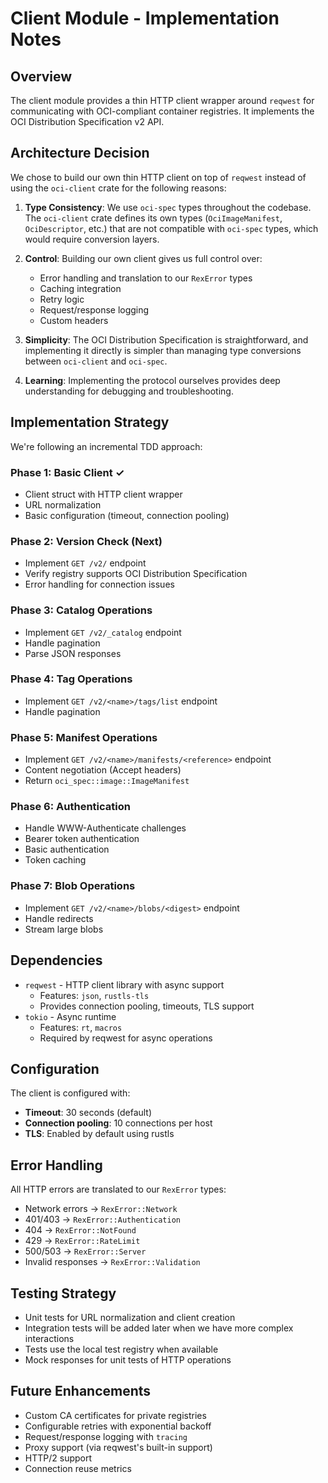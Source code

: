 # Client Module - Implementation Notes

## Overview

The client module provides a thin HTTP client wrapper around `reqwest` for communicating with OCI-compliant container registries. It implements the OCI Distribution Specification v2 API.

## Architecture Decision

We chose to build our own thin HTTP client on top of `reqwest` instead of using the `oci-client` crate for the following reasons:

1. **Type Consistency**: We use `oci-spec` types throughout the codebase. The `oci-client` crate defines its own types (`OciImageManifest`, `OciDescriptor`, etc.) that are not compatible with `oci-spec` types, which would require conversion layers.

2. **Control**: Building our own client gives us full control over:
   - Error handling and translation to our `RexError` types
   - Caching integration
   - Retry logic
   - Request/response logging
   - Custom headers

3. **Simplicity**: The OCI Distribution Specification is straightforward, and implementing it directly is simpler than managing type conversions between `oci-client` and `oci-spec`.

4. **Learning**: Implementing the protocol ourselves provides deep understanding for debugging and troubleshooting.

## Implementation Strategy

We're following an incremental TDD approach:

### Phase 1: Basic Client ✓
- Client struct with HTTP client wrapper
- URL normalization
- Basic configuration (timeout, connection pooling)

### Phase 2: Version Check (Next)
- Implement `GET /v2/` endpoint
- Verify registry supports OCI Distribution Specification
- Error handling for connection issues

### Phase 3: Catalog Operations
- Implement `GET /v2/_catalog` endpoint
- Handle pagination
- Parse JSON responses

### Phase 4: Tag Operations
- Implement `GET /v2/<name>/tags/list` endpoint
- Handle pagination

### Phase 5: Manifest Operations
- Implement `GET /v2/<name>/manifests/<reference>` endpoint
- Content negotiation (Accept headers)
- Return `oci_spec::image::ImageManifest`

### Phase 6: Authentication
- Handle WWW-Authenticate challenges
- Bearer token authentication
- Basic authentication
- Token caching

### Phase 7: Blob Operations
- Implement `GET /v2/<name>/blobs/<digest>` endpoint
- Handle redirects
- Stream large blobs

## Dependencies

- `reqwest` - HTTP client library with async support
  - Features: `json`, `rustls-tls`
  - Provides connection pooling, timeouts, TLS support
- `tokio` - Async runtime
  - Features: `rt`, `macros`
  - Required by reqwest for async operations

## Configuration

The client is configured with:
- **Timeout**: 30 seconds (default)
- **Connection pooling**: 10 connections per host
- **TLS**: Enabled by default using rustls

## Error Handling

All HTTP errors are translated to our `RexError` types:
- Network errors → `RexError::Network`
- 401/403 → `RexError::Authentication`
- 404 → `RexError::NotFound`
- 429 → `RexError::RateLimit`
- 500/503 → `RexError::Server`
- Invalid responses → `RexError::Validation`

## Testing Strategy

- Unit tests for URL normalization and client creation
- Integration tests will be added later when we have more complex interactions
- Tests use the local test registry when available
- Mock responses for unit tests of HTTP operations

## Future Enhancements

- Custom CA certificates for private registries
- Configurable retries with exponential backoff
- Request/response logging with `tracing`
- Proxy support (via reqwest's built-in support)
- HTTP/2 support
- Connection reuse metrics
